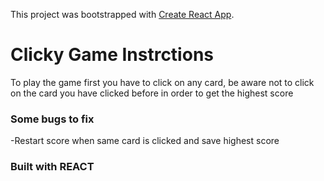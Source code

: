This project was bootstrapped with [Create React App](https://github.com/facebook/create-react-app).

# Clicky Game Instrctions

To play the game first you have to click on any card, be aware not to click on the card you have clicked before in order to get the highest score

### Some bugs to fix

-Restart score when same card is clicked and save highest score

### Built with REACT


